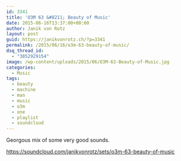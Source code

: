 ```yaml
---
id: 3341
title: 'O3M 63 &#8211; Beauty of Music'
date: 2015-06-16T13:37:00+00:00
author: Janik von Rotz
layout: post
guid: https://janikvonrotz.ch/?p=3341
permalink: /2015/06/16/o3m-63-beauty-of-music/
dsq_thread_id:
  - "3852929154"
image: /wp-content/uploads/2015/06/O3M-63-Beauty-of-Music.jpg
categories:
  - Music
tags:
  - beauty
  - machine
  - man
  - music
  - o3m
  - one
  - playlist
  - soundcloud
---
```

Georgous mix of some very good sounds.

https://soundcloud.com/janikvonrotz/sets/o3m-63-beauty-of-music